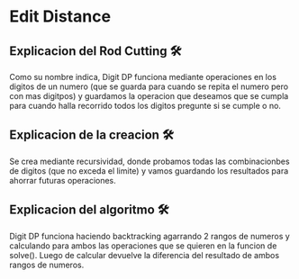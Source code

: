# Edit Distance

## Explicacion del Rod Cutting 🛠️

Como su nombre indica, Digit DP funciona mediante operaciones en los digitos de un numero (que se guarda para cuando se repita el numero pero con mas digitpos) y guardamos la operacion que deseamos que se cumpla para cuando halla recorrido todos los digitos pregunte si se cumple o no.

## Explicacion de la creacion 🛠️

Se crea mediante recursividad, donde probamos todas las combinacionbes de digitos (que no exceda el limite) y vamos guardando los resultados para ahorrar futuras operaciones.

## Explicacion del algoritmo 🛠️

Digit DP funciona haciendo backtracking agarrando 2 rangos de numeros y calculando para ambos las operaciones que se quieren en la funcion de solve(). Luego de calcular devuelve la diferencia del resultado de ambos rangos de numeros.
